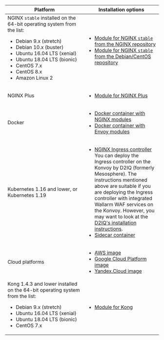 | Platform                                                                                               | Installation options                  |
| ------------------------------------------------------------------------------------------------------ | ------------------------------------- |
| NGINX `stable` installed on the 64-bit operating system from the list:<ul><li>Debian 9.x (stretch)</li><li>Debian 10.x (buster)</li><li>Ubuntu 16.04 LTS (xenial)</li><li>Ubuntu 18.04 LTS (bionic)</li><li>CentOS 7.x</li><li>CentOS 8.x</li><li>Amazon Linux 2</li></ul> | <ul><li>[Module for NGINX `stable` from the NGINX repository](../waf-installation/nginx/dynamic-module.md)</li><li>[Module for NGINX `stable` from the Debian/CentOS repository](../waf-installation/nginx/dynamic-module-from-distr.md)</li></ul>                                                                                                                                              |
| NGINX Plus                                                                                             | <ul><li>[Module for NGINX Plus](../waf-installation/nginx-plus.md)</li></ul>                                                                                                        |
| Docker                                                                                                 | <ul><li>[Docker container with NGINX modules](../admin-en/installation-docker-en.md)</li><li>[Docker container with Envoy modules](../admin-en/installation-guides/envoy/envoy-docker.md)</li></ul>           |
| Kubernetes 1.16 and lower, or Kubernetes 1.19                                                                              | <ul><li>[NGINX Ingress controller](../admin-en/installation-kubernetes-en.md)<br>You can deploy the Ingress controller on the Konvoy by D2IQ (formerly Mesosphere). The instructions mentioned above are suitable if you are deploying the Ingress controller with integrated Wallarm WAF services on the Konvoy. However, you may want to look at the [D2IQ's installation instructions](https://docs.d2iq.com/ksphere/konvoy/partner-solutions/wallarm/).</li><li>[Sidecar container](../admin-en/installation-guides/kubernetes/wallarm-sidecar-container.md)</li></ul>                                                                                                                                         |
| Cloud platforms                                                                                        | <ul><li>[AWS image](../admin-en/installation-ami-en.md)</li><li>[Google Cloud Platform image](../admin-en/installation-gcp-en.md)</li><li>[Yandex.Cloud image](../admin-en/installation-guides/install-in-yandex-cloud.md)</li></ul>                                                                                                                                              |
| Kong 1.4.3 and lower installed on the 64-bit operating system from the list:<br><ul><li>Debian 9.x (stretch)</li><li>Ubuntu 16.04 LTS (xenial)</li><li>Ubuntu 18.04 LTS (bionic)</li><li>CentOS 7.x</li></ul>                                            | <ul><li>[Module for Kong](../admin-en/installation-kong-en.md)</li></ul>                                                                                                                                         |
